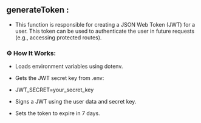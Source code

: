 ## generateToken :
- This function is responsible for creating a JSON Web Token (JWT) for a user. This token can be used to authenticate the user in future requests (e.g., accessing protected routes).



### ⚙️ How It Works:
- Loads environment variables using dotenv.

- Gets the JWT secret key from .env:

- JWT_SECRET=your_secret_key
- Signs a JWT using the user data and secret key.

- Sets the token to expire in 7 days.

